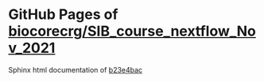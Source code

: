 GitHub Pages of [biocorecrg/SIB_course_nextflow_Nov_2021](https://github.com/biocorecrg/SIB_course_nextflow_Nov_2021.git)
===
Sphinx html documentation of [b23e4bac](https://github.com/biocorecrg/SIB_course_nextflow_Nov_2021/tree/b23e4bac78e88fe7fa2e64fc1c5283146d202892)
